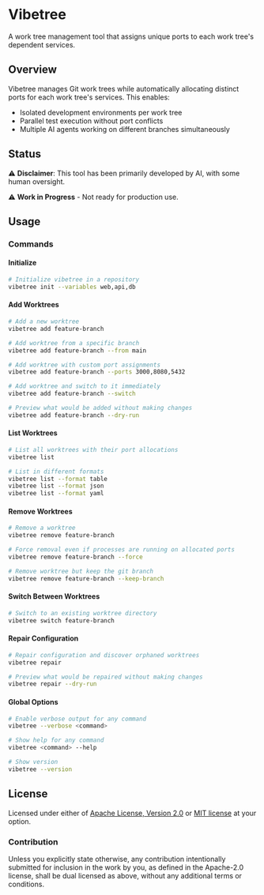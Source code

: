 # Vibetree

A work tree management tool that assigns unique ports to each work tree's dependent services.

## Overview

Vibetree manages Git work trees while automatically allocating distinct ports for each work tree's services. This enables:

- Isolated development environments per work tree
- Parallel test execution without port conflicts
- Multiple AI agents working on different branches simultaneously

## Status

⚠️ **Disclaimer**: This tool has been primarily developed by AI, with some human oversight.

⚠️ **Work in Progress** - Not ready for production use.

## Usage

### Commands

#### Initialize
```bash
# Initialize vibetree in a repository
vibetree init --variables web,api,db
```

#### Add Worktrees
```bash
# Add a new worktree
vibetree add feature-branch

# Add worktree from a specific branch
vibetree add feature-branch --from main

# Add worktree with custom port assignments
vibetree add feature-branch --ports 3000,8080,5432

# Add worktree and switch to it immediately
vibetree add feature-branch --switch

# Preview what would be added without making changes
vibetree add feature-branch --dry-run
```

#### List Worktrees
```bash
# List all worktrees with their port allocations
vibetree list

# List in different formats
vibetree list --format table
vibetree list --format json
vibetree list --format yaml
```

#### Remove Worktrees
```bash
# Remove a worktree
vibetree remove feature-branch

# Force removal even if processes are running on allocated ports
vibetree remove feature-branch --force

# Remove worktree but keep the git branch
vibetree remove feature-branch --keep-branch
```

#### Switch Between Worktrees
```bash
# Switch to an existing worktree directory
vibetree switch feature-branch
```

#### Repair Configuration
```bash
# Repair configuration and discover orphaned worktrees
vibetree repair

# Preview what would be repaired without making changes
vibetree repair --dry-run
```

#### Global Options
```bash
# Enable verbose output for any command
vibetree --verbose <command>

# Show help for any command
vibetree <command> --help

# Show version
vibetree --version
```

## License

Licensed under either of <a href="LICENSE-APACHE">Apache License, Version
2.0</a> or <a href="LICENSE-MIT">MIT license</a> at your option.

### Contribution

Unless you explicitly state otherwise, any contribution intentionally submitted
for inclusion in the work by you, as defined in the Apache-2.0 license, shall be
dual licensed as above, without any additional terms or conditions.
